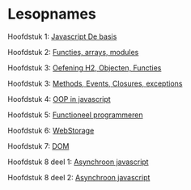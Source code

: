 # Lesopnames

Hoofdstuk  1: [Javascript De basis](https://hogent.sharepoint.com/:v:/s/Studenten-CURPBATIN1811102024-WebDevelopmentIITIGent-TIAalst/EVneoiIH9CBBvh5m52uv2pgBu97Hh4Zqr1ASQaIEDpUesA?e=As8eCq&nav=eyJyZWZlcnJhbEluZm8iOnsicmVmZXJyYWxBcHAiOiJTdHJlYW1XZWJBcHAiLCJyZWZlcnJhbFZpZXciOiJTaGFyZURpYWxvZy1MaW5rIiwicmVmZXJyYWxBcHBQbGF0Zm9ybSI6IldlYiIsInJlZmVycmFsTW9kZSI6InZpZXcifX0%3D)

Hoofdstuk 2: [Functies, arrays, modules](https://hogent.sharepoint.com/:v:/s/Studenten-CURPBATIN1811102024-WebDevelopmentIITIGent-TIAalst/EbaYWTP0w0lEsjcJ2yLz4ysBMYr1XoT4Iw9DrRuVHa-khw?e=X0vIbG&nav=eyJyZWZlcnJhbEluZm8iOnsicmVmZXJyYWxBcHAiOiJTdHJlYW1XZWJBcHAiLCJyZWZlcnJhbFZpZXciOiJTaGFyZURpYWxvZy1MaW5rIiwicmVmZXJyYWxBcHBQbGF0Zm9ybSI6IldlYiIsInJlZmVycmFsTW9kZSI6InZpZXcifX0%3D)

Hoofdstuk 3: [Oefening H2, Objecten, Functies](https://hogent.sharepoint.com/:v:/s/Studenten-CURPBATIN1811102024-WebDevelopmentIITIGent-TIAalst/EQDzWAdIUR5Ct14jpbdYWSMBg6Bh7so101-PdxBeW66OSg?e=RveDJn&nav=eyJyZWZlcnJhbEluZm8iOnsicmVmZXJyYWxBcHAiOiJTdHJlYW1XZWJBcHAiLCJyZWZlcnJhbFZpZXciOiJTaGFyZURpYWxvZy1MaW5rIiwicmVmZXJyYWxBcHBQbGF0Zm9ybSI6IldlYiIsInJlZmVycmFsTW9kZSI6InZpZXcifX0%3D)

Hoofdstuk 3: [Methods, Events, Closures, exceptions](https://hogent.sharepoint.com/:v:/s/Studenten-CURPBATIN1811102024-WebDevelopmentIITIGent-TIAalst/EcnRtYXjdBFHuINJiSb8isIBMoHOub7jfcAZHzjk-BPx2w?e=KAOmme&nav=eyJyZWZlcnJhbEluZm8iOnsicmVmZXJyYWxBcHAiOiJTdHJlYW1XZWJBcHAiLCJyZWZlcnJhbFZpZXciOiJTaGFyZURpYWxvZy1MaW5rIiwicmVmZXJyYWxBcHBQbGF0Zm9ybSI6IldlYiIsInJlZmVycmFsTW9kZSI6InZpZXcifX0%3D)

Hoofdstuk 4: [OOP in javascript](https://hogent.sharepoint.com/:v:/s/Studenten-CURPBATIN1811102024-WebDevelopmentIITIGent-TIAalst/ESiecuC8PlhHqJXLTTn5fbIBW0Bhi9skwJ4fHqaJ0QJfbA?e=YJaTtJ&nav=eyJyZWZlcnJhbEluZm8iOnsicmVmZXJyYWxBcHAiOiJTdHJlYW1XZWJBcHAiLCJyZWZlcnJhbFZpZXciOiJTaGFyZURpYWxvZy1MaW5rIiwicmVmZXJyYWxBcHBQbGF0Zm9ybSI6IldlYiIsInJlZmVycmFsTW9kZSI6InZpZXcifX0%3D)

Hoofdstuk 5: [Functioneel programmeren](https://hogent.sharepoint.com/:v:/s/Studenten-CURPBATIN1811102024-WebDevelopmentIITIGent-TIAalst/EQnq_mM8xO5DvXq1kpPftNYBCLHOJW20NmZYx3TyCZW_9g?e=YkfYdK&nav=eyJyZWZlcnJhbEluZm8iOnsicmVmZXJyYWxBcHAiOiJTdHJlYW1XZWJBcHAiLCJyZWZlcnJhbFZpZXciOiJTaGFyZURpYWxvZy1MaW5rIiwicmVmZXJyYWxBcHBQbGF0Zm9ybSI6IldlYiIsInJlZmVycmFsTW9kZSI6InZpZXcifX0%3D)

Hoofdstuk 6: [WebStorage](https://hogent.sharepoint.com/:v:/s/Studenten-CURPBATIN1811102024-WebDevelopmentIITIGent-TIAalst/EelFjzCSudVJskv-QnSgn4gBPSvlpRVGgvARS1UKIjfa_g?e=3TxaIe&nav=eyJyZWZlcnJhbEluZm8iOnsicmVmZXJyYWxBcHAiOiJTdHJlYW1XZWJBcHAiLCJyZWZlcnJhbFZpZXciOiJTaGFyZURpYWxvZy1MaW5rIiwicmVmZXJyYWxBcHBQbGF0Zm9ybSI6IldlYiIsInJlZmVycmFsTW9kZSI6InZpZXcifX0%3D)

Hoofdstuk 7: [DOM](https://hogent.sharepoint.com/:v:/s/Studenten-CURPBATIN1811102024-WebDevelopmentIITIGent-TIAalst/ETvpeXlYZQJOieLZlnWm6HoBj1Zrs0Nq5Cx4p7Qs5LyIEQ?e=OvhTVc&nav=eyJyZWZlcnJhbEluZm8iOnsicmVmZXJyYWxBcHAiOiJTdHJlYW1XZWJBcHAiLCJyZWZlcnJhbFZpZXciOiJTaGFyZURpYWxvZy1MaW5rIiwicmVmZXJyYWxBcHBQbGF0Zm9ybSI6IldlYiIsInJlZmVycmFsTW9kZSI6InZpZXcifX0%3D)

Hoofdstuk 8 deel 1: [Asynchroon javascript](https://hogent.sharepoint.com/:v:/s/Studenten-CURPBATIN1811102024-WebDevelopmentIITIGent-TIAalst/ESSO8N42UnxBkg-CKszdYwUBUrehaXVVzoZG0MJ6GQJTVg?e=7PeMlU&nav=eyJyZWZlcnJhbEluZm8iOnsicmVmZXJyYWxBcHAiOiJTdHJlYW1XZWJBcHAiLCJyZWZlcnJhbFZpZXciOiJTaGFyZURpYWxvZy1MaW5rIiwicmVmZXJyYWxBcHBQbGF0Zm9ybSI6IldlYiIsInJlZmVycmFsTW9kZSI6InZpZXcifX0%3D)

Hoofdstuk 8 deel 2: [Asynchroon javascript](https://hogent.sharepoint.com/:v:/s/Studenten-CURPBATIN1811102024-WebDevelopmentIITIGent-TIAalst/EbiOiil7LLRCh6B0AqCPpyoBNEAcxMd5Rta7w3mEHVaUTw?e=28Dwar&nav=eyJyZWZlcnJhbEluZm8iOnsicmVmZXJyYWxBcHAiOiJTdHJlYW1XZWJBcHAiLCJyZWZlcnJhbFZpZXciOiJTaGFyZURpYWxvZy1MaW5rIiwicmVmZXJyYWxBcHBQbGF0Zm9ybSI6IldlYiIsInJlZmVycmFsTW9kZSI6InZpZXcifX0%3D)
